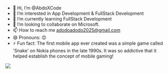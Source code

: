 - 👋 Hi, I’m @AbdoXCode
- 👀 I’m interested in App Development & FullStack Development
- 🌱 I’m currently learning FullStack Development
- 💞️ I’m looking to collaborate on Microsoft.
- 📫 How to reach me adodoadodo2025@gmail.com
- 😄 Pronouns: 😊
- ⚡ Fun fact:  The first mobile app ever created was a simple game called 'Snake' on Nokia phones in the late 1990s. It was so addictive that it helped establish the concept of mobile gaming!

<!---
AbdoXCode/AbdoXCode is a ✨ special ✨ repository because its `README.md` (this file) appears on your GitHub profile.
You can click the Preview link to take a look at your changes.
--->
![](https://komarev.com/ghpvc/?username=AbdoXCode)
